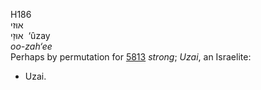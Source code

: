 H186  
אוּזי  
אוּזַי ‎ ‘ûzay  
*oo-zah‘ee*  
Perhaps by permutation for [5813](h5813) *strong*; *Uzai*, an Israelite:
- Uzai.  
